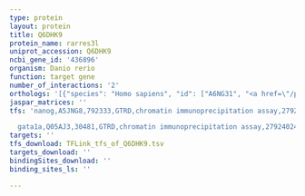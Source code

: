 ```yaml
---
type: protein
layout: protein
title: Q6DHK9
protein_name: rarres3l
uniprot_accession: Q6DHK9
ncbi_gene_id: '436896'
organism: Danio rerio
function: target gene
number_of_interactions: '2'
orthologs: '[{"species": "Homo sapiens", "id": ["A6NG31", "<a href=\"/protein/q9nww9\">Q9NWW9</a>", "<a href=\"/protein/p53816\">P53816</a>"]}, {"species": "Mus musculus", "id": ["<a href=\"/protein/q8r3u1\">Q8R3U1</a>"]}, {"species": "Rattus norvegicus", "id": ["<a href=\"/protein/p53817\">P53817</a>"]}]'
jaspar_matrices: ''
tfs: 'nanog,A5JNG8,792333,GTRD,chromatin immunoprecipitation assay,27924024%5Buid%5D,No

  gata1a,Q05AJ3,30481,GTRD,chromatin immunoprecipitation assay,27924024%5Buid%5D,No'
targets: ''
tfs_download: TFLink_tfs_of_Q6DHK9.tsv
targets_download: ''
bindingSites_download: ''
binding_sites_ls: ''

---
```

